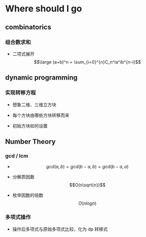 # Where should I go

## combinatorics

### 组合数求和

- 二项式展开 $$\large (a+b)^n = \sum_{i=0}^{n}C_n^ia^ib^{n-i}$$

## dynamic programming

### 实现转移方程

- 想象二维、三维立方块

- 每个方块由哪些方块转移而来

- 初始方块如何设置

## Number Theory

### gcd / lcm

- $$gcd(a, b) = gcd(b-a, b) = gcd(b-a, a)$$

- 分解质因数 $$O(n\sqrt{n})$$

- 枚举因数的倍数 $$O(nlogn)$$

### 多项式操作

- 操作后多项式与原始多项式比较，化为 dp 转移式
